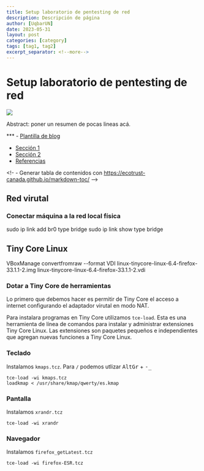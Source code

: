```yaml
--- 
title: Setup laboratorio de pentesting de red
description: Descripción de página
author: [UqbarUN]
date: 2023-05-31
layout: post
categories: [category]
tags: [tag1, tag2]
excerpt_separator: <!--more-->
--- 
```

# Setup laboratorio de pentesting de red
![](https://placehold.co/900x190)  

Abstract: poner un resumen de pocas lineas acá.  

<!--more-->

*** - [Plantilla de blog](#plantilla-de-blog)
  * [Sección 1](#secci-n-1)
  * [Sección 2](#secci-n-2)
  * [Referencias](#referencias)

<!- - Generar tabla de contenidos con https://ecotrust-canada.github.io/markdown-toc/ -->

## Red virutal


### Conectar máquina a la red local física

sudo ip link add br0 type bridge
sudo ip link show type bridge



## Tiny Core Linux

VBoxManage convertfromraw --format VDI linux-tinycore-linux-6.4-firefox-33.1.1-2.img  linux-tinycore-linux-6.4-firefox-33.1.1-2.vdi


### Dotar a Tiny Core de herramientas
Lo primero que debemos hacer es permitir de Tiny Core el acceso a internet configurando el adaptador virutal en modo NAT.

Para instalara programas en Tiny Core utilizamos `tce-load`. Esta es una herramienta de línea de comandos para instalar y administrar extensiones Tiny Core Linux. Las extensiones son paquetes pequeños e independientes que agregan nuevas funciones a Tiny Core Linux.

### Teclado
Instalamos `kmaps.tcz`. Para `/` podemos utlizar <kbd>AltGr</kbd> + <kbd>-_</kbd>
```shell
tce-load -wi kmaps.tcz
loadkmap < /usr/share/kmap/qwerty/es.kmap
```
### Pantalla
Instalamos `xrandr.tcz`
```shell
tce-load -wi xrandr
```

### Navegador
Instalamos `firefox_getLatest.tcz`
```shell
tce-load -wi firefox-ESR.tcz
```